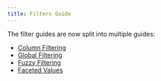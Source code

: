 ```yaml
---
title: Filters Guide
---
```


<!-- Deprecated -->

The filter guides are now split into multiple guides:

- [Column Filtering](../column-filtering)
- [Global Filtering](../global-filtering)
- [Fuzzy Filtering](../fuzzy-filtering)
- [Faceted Values](../faceted-values)